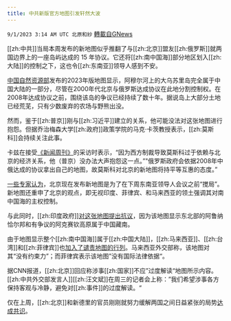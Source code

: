 ```yaml
---
title: 中共新版官方地图引发轩然大波
---
```

`9/1/2023 3:14 AM UTC 北原和紗` [轉載自GNews](https://gnews.org/articles/1628671)

[[zh:中共]]当局本周发布的新地图似乎推翻了与[[zh:北京]]盟友[[zh:俄罗斯]]就两国边界上的一座岛屿达成的 15 年协议。它还将[[zh:南中国海]]部分地区划入[[zh:大陆]]的控制之下，这也令[[zh:东南亚]]领导人感到不安。

[中国自然资源部](https://www.chinadaily.com.cn/a/202308/28/WS64ec91c2a31035260b81ea5b.html)发布的2023年版地图显示，阿穆尔河上的大乌苏里岛完全属于中国大陆的一部分，尽管在2000年代北京与俄罗斯达成协议在此地分割控制权。在2008年达成协议之前，围绕该岛的争议已经持续了数十年。据说岛上大部分土地已经荒芜，只有少数废弃的农场与野熊出没。

然而，鉴于[[zh:普京]]刚与[[zh:习近平]]建立的关系，他可能没法对这张地图进行抱怨。但据乔治梅森大学[[zh:政府]]政策学院的马克·卡茨教授表示，[[zh:莫斯科]]会持续关注此事。

卡兹在接受[《新闻周刊》](https://www.newsweek.com/putin-powerless-complain-about-china-claiming-russia-territory-1823513)的采访时表示，“因为西方制裁导致莫斯科过于依赖与北京的经济关系，他（普京）没办法大声抱怨这一点。”"俄罗斯政府会依据2008年中俄达成的协议拿出自己的地图，故莫斯科对北京的新地图将持平等互惠的态度。”

[一些专家认为](https://www.channelnewsasia.com/asia/china-new-map-territory-g20-asean-summit-india-malaysia-russia-indonesia-protest-3737366)，北京现在发布新地图是为了在下周东南亚领导人会议之前“搅局”。新地图还重申了北京的观点，即无视印度、菲律宾、和马来西亚的领土强调其对南中国海的主权控制。

与此同时，[[zh:印度政府]][对这张地图提出抗议](https://www.bbc.com/news/world-asia-india-66669341)，因为该地图显示东北部的阿鲁纳恰尔邦和有争议的阿克赛钦高原属于中国藏南。

由于地图显示整个[[zh:南中国海]]属于[[zh:中国大陆]]，[[zh:马来西亚]]、[[zh:台湾]]和[[zh:菲律宾]]也[加入了谴责地图的行列](https://www.independent.co.uk/asia/southeast-asia/malaysia-philippines-china-map-south-china-sea-b2402563.html)。马来西亚外交部称，该地图对其“没有约束力”；而菲律宾表示该地图”没有国际法律依据“。

据CNN报道，[[zh:北京]]回应称涉事[[zh:国家]]不应”过度解读“地图所示内容。[[zh:中共外交部发言人]][[zh:汪文斌]]在周三的记者会上称：”我们希望涉事各方保持客观与冷静，避免对[[zh:事件]]的过度解读。“

仅在上周，[[zh:北京]]和新德里的官员刚刚就努力缓解两国之间日益紧张的局势[达成共识](https://themessenger.com/news/indias-modi-and-chinese-president-xi-jinping-agree-on-efforts-to-de-escalate-border-tensions)。
